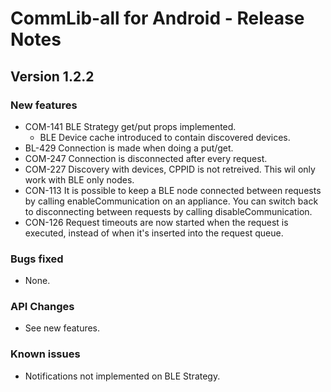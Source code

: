 CommLib-all for Android - Release Notes
=======================================

Version 1.2.2
-------------
### New features
* COM-141 BLE Strategy get/put props implemented.
    - BLE Device cache introduced to contain discovered devices.
* BL-429 Connection is made when doing a put/get.
* COM-247 Connection is disconnected after every request.
* COM-227 Discovery with devices, CPPID is not retreived.
    This wil only work with BLE only nodes.
* CON-113 It is possible to keep a BLE node connected between requests
    by calling enableCommunication on an appliance. You can switch back
    to disconnecting between requests by calling disableCommunication.
* CON-126 Request timeouts are now started when the request is executed, instead of when it's inserted into the request queue.


### Bugs fixed
* None.

### API Changes
* See new features.

### Known issues
* Notifications not implemented on BLE Strategy.
